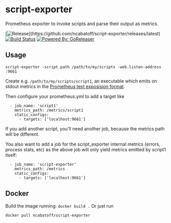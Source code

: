 # script-exporter
Prometheus exporter to invoke scripts and parse their output as metrics.

[![Release](https://img.shields.io/github/release/ncabatoff/script-exporter.svg?style=flat-square")](https://github.com/ncabatoff/script-exporter/releases/latest)
[![Build Status](https://travis-ci.org/ncabatoff/script-exporter.svg?branch=master)](https://travis-ci.org/ncabatoff/script-exporter)
[![Powered By: GoReleaser](https://img.shields.io/badge/powered%20by-goreleaser-green.svg?branch=master)](https://github.com/goreleaser)

## Usage

```
script-exporter -script.path /path/to/my/scripts -web.listen-address :9661
```

Create e.g. `/path/to/my/scripts/script1`, an executable which emits on stdout metrics in the [Prometheus text exposision format](https://prometheus.io/docs/instrumenting/exposition_formats/).

Then configure your prometheus.yml to add a target like

```
  - job_name: 'script1'
    metrics_path: /metrics/script1
    static_configs:
      - targets: ['localhost:9661']
```

If you add another script, you'll need another job, because the metrics path will be different.

You also want to add a job for the script_exporter internal metrics (errors, process stats, etc) as the above job will only yield metrics emitted by script1 itself:

```
  - job_name: 'script-exporter'
    metrics_path: /metrics
    static_configs:
      - targets: ['localhost:9661']
```

## Docker
Build the image running: `docker build .`  Or just run

```
docker pull ncabatoff/script-exporter
```
